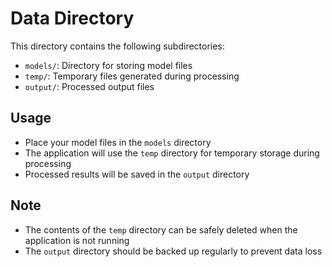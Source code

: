 # Data Directory

This directory contains the following subdirectories:

- `models/`: Directory for storing model files
- `temp/`: Temporary files generated during processing
- `output/`: Processed output files

## Usage

- Place your model files in the `models` directory
- The application will use the `temp` directory for temporary storage during processing
- Processed results will be saved in the `output` directory

## Note

- The contents of the `temp` directory can be safely deleted when the application is not running
- The `output` directory should be backed up regularly to prevent data loss
